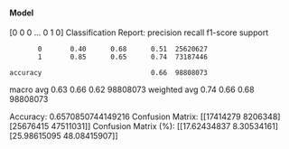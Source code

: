 #### Model
[0 0 0 ... 0 1 0]
Classification Report:
              precision    recall  f1-score   support

           0       0.40      0.68      0.51  25620627
           1       0.85      0.65      0.74  73187446

    accuracy                           0.66  98808073
   macro avg       0.63      0.66      0.62  98808073
weighted avg       0.74      0.66      0.68  98808073

Accuracy: 0.6570850744149216
Confusion Matrix:
[[17414279  8206348]
 [25676415 47511031]]
Confusion Matrix (%):
[[17.62434837  8.30534161]
 [25.98615095 48.08415907]]
